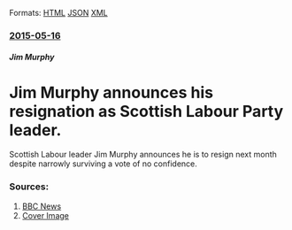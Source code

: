 
Formats: [HTML](/news/2015/05/16/jim-murphy-announces-his-resignation-as-scottish-labour-party-leader.html)  [JSON](/news/2015/05/16/jim-murphy-announces-his-resignation-as-scottish-labour-party-leader.json)  [XML](/news/2015/05/16/jim-murphy-announces-his-resignation-as-scottish-labour-party-leader.xml)  

### [2015-05-16](/news/2015/05/16/index.md)

##### Jim Murphy
#  Jim Murphy announces his resignation as Scottish Labour Party leader. 

Scottish Labour leader Jim Murphy announces he is to resign next month despite narrowly surviving a vote of no confidence.


### Sources:

1. [BBC News](http://www.bbc.co.uk/news/uk-scotland-scotland-politics-32760196)
1. [Cover Image](http://ichef-1.bbci.co.uk/news/1024/media/images/83041000/jpg/_83041286_murphypa2.jpg)
